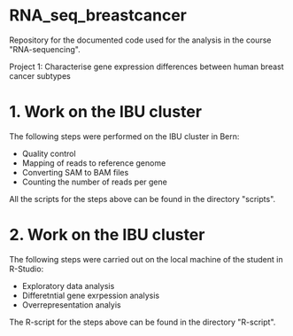 # RNA_seq_breastcancer
Repository for the documented code used for the analysis in the course "RNA-sequencing".

Project 1: Characterise gene expression differences between human breast cancer subtypes
# 1. Work on the IBU cluster
The following steps were performed on the IBU cluster in Bern:
- Quality control
- Mapping of reads to reference genome
- Converting SAM to BAM files
- Counting the number of reads per gene
  
All the scripts for the steps above can be found in the directory "scripts".

# 2. Work on the IBU cluster
The following steps were carried out on the local machine of the student in R-Studio:
- Exploratory data analysis
- Differetntial gene exrpession analysis
- Overrepresentation analyis

The R-script for the steps above can be found in the directory "R-script".
